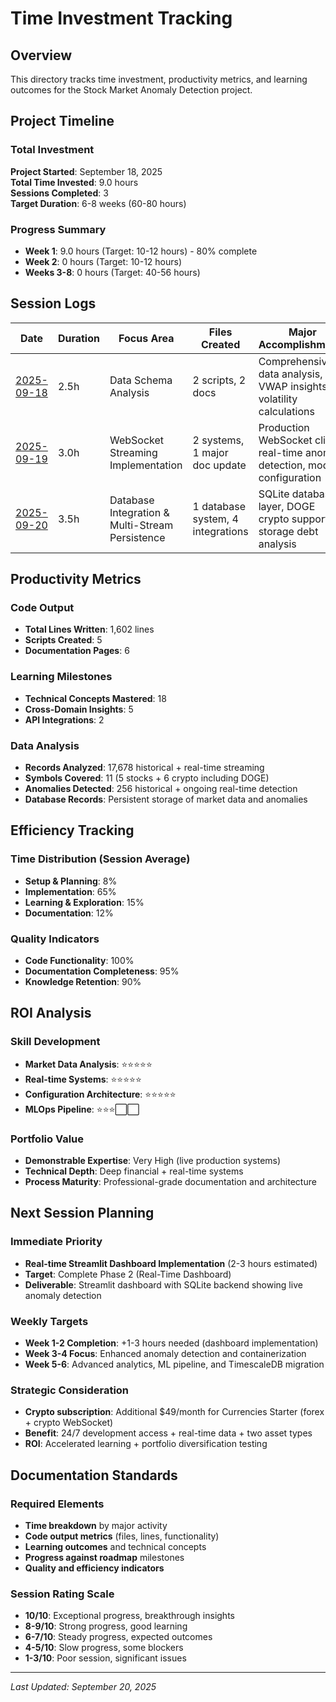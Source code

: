 # Time Investment Tracking

## Overview
This directory tracks time investment, productivity metrics, and learning outcomes for the Stock Market Anomaly Detection project.

## Project Timeline

### Total Investment
**Project Started**: September 18, 2025  
**Total Time Invested**: 9.0 hours  
**Sessions Completed**: 3  
**Target Duration**: 6-8 weeks (60-80 hours)

### Progress Summary
- **Week 1**: 9.0 hours (Target: 10-12 hours) - 80% complete
- **Week 2**: 0 hours (Target: 10-12 hours)
- **Weeks 3-8**: 0 hours (Target: 40-56 hours)

## Session Logs

| Date | Duration | Focus Area | Files Created | Major Accomplishments |
|------|----------|------------|---------------|----------------------|
| [2025-09-18](2025-09-18.md) | 2.5h | Data Schema Analysis | 2 scripts, 2 docs | Comprehensive data analysis, VWAP insights, volatility calculations |
| [2025-09-19](2025-09-19.md) | 3.0h | WebSocket Streaming Implementation | 2 systems, 1 major doc update | Production WebSocket client, real-time anomaly detection, modular configuration |
| [2025-09-20](2025-09-20.md) | 3.5h | Database Integration & Multi-Stream Persistence | 1 database system, 4 integrations | SQLite database layer, DOGE crypto support, storage debt analysis |

## Productivity Metrics

### Code Output
- **Total Lines Written**: 1,602 lines
- **Scripts Created**: 5
- **Documentation Pages**: 6

### Learning Milestones
- **Technical Concepts Mastered**: 18
- **Cross-Domain Insights**: 5
- **API Integrations**: 2

### Data Analysis
- **Records Analyzed**: 17,678 historical + real-time streaming
- **Symbols Covered**: 11 (5 stocks + 6 crypto including DOGE)
- **Anomalies Detected**: 256 historical + ongoing real-time detection
- **Database Records**: Persistent storage of market data and anomalies

## Efficiency Tracking

### Time Distribution (Session Average)
- **Setup & Planning**: 8%
- **Implementation**: 65%
- **Learning & Exploration**: 15%
- **Documentation**: 12%

### Quality Indicators
- **Code Functionality**: 100%
- **Documentation Completeness**: 95%
- **Knowledge Retention**: 90%

## ROI Analysis

### Skill Development
- **Market Data Analysis**: ⭐⭐⭐⭐⭐
- **Real-time Systems**: ⭐⭐⭐⭐⭐
- **Configuration Architecture**: ⭐⭐⭐⭐⭐
- **MLOps Pipeline**: ⭐⭐⭐⬜⬜

### Portfolio Value
- **Demonstrable Expertise**: Very High (live production systems)
- **Technical Depth**: Deep financial + real-time systems
- **Process Maturity**: Professional-grade documentation and architecture

## Next Session Planning

### Immediate Priority
- **Real-time Streamlit Dashboard Implementation** (2-3 hours estimated)
- **Target**: Complete Phase 2 (Real-Time Dashboard)
- **Deliverable**: Streamlit dashboard with SQLite backend showing live anomaly detection

### Weekly Targets
- **Week 1-2 Completion**: +1-3 hours needed (dashboard implementation)
- **Week 3-4 Focus**: Enhanced anomaly detection and containerization
- **Week 5-6**: Advanced analytics, ML pipeline, and TimescaleDB migration

### Strategic Consideration
- **Crypto subscription**: Additional $49/month for Currencies Starter (forex + crypto WebSocket)
- **Benefit**: 24/7 development access + real-time data + two asset types
- **ROI**: Accelerated learning + portfolio diversification testing

## Documentation Standards

### Required Elements
- **Time breakdown** by major activity
- **Code output metrics** (files, lines, functionality)
- **Learning outcomes** and technical concepts
- **Progress against roadmap** milestones
- **Quality and efficiency indicators**

### Session Rating Scale
- **10/10**: Exceptional progress, breakthrough insights
- **8-9/10**: Strong progress, good learning
- **6-7/10**: Steady progress, expected outcomes
- **4-5/10**: Slow progress, some blockers
- **1-3/10**: Poor session, significant issues

---

*Last Updated: September 20, 2025*